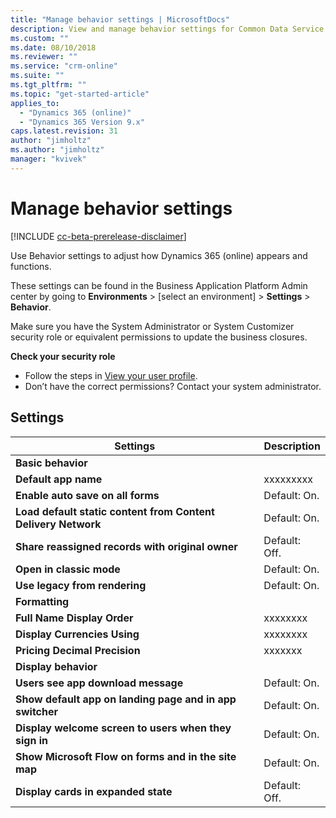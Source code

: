 ```yaml
---
title: "Manage behavior settings | MicrosoftDocs"
description: View and manage behavior settings for Common Data Service for Apps.
ms.custom: ""
ms.date: 08/10/2018
ms.reviewer: ""
ms.service: "crm-online"
ms.suite: ""
ms.tgt_pltfrm: ""
ms.topic: "get-started-article"
applies_to: 
  - "Dynamics 365 (online)"
  - "Dynamics 365 Version 9.x"
caps.latest.revision: 31
author: "jimholtz"
ms.author: "jimholtz"
manager: "kvivek"
---
```

# Manage behavior settings 

[!INCLUDE [cc-beta-prerelease-disclaimer](../includes/cc-beta-prerelease-disclaimer.md)]

Use Behavior settings to adjust how Dynamics 365 (online) appears and functions.

These settings can be found in the Business Application Platform Admin center by going to **Environments** > [select an environment] > **Settings** > **Behavior**.

Make sure you have the System Administrator or System Customizer security role or equivalent permissions to update the business closures.

**Check your security role**

- Follow the steps in [View your user profile](https://docs.microsoft.com/dynamics365/customer-engagement/basics/view-your-user-profile).
- Don’t have the correct permissions? Contact your system administrator.

## Settings

|Settings|Description|  
|--------------|-----------------|  
|**Basic behavior**||  
|**Default app name**|xxxxxxxxx|  
|**Enable auto save on all forms**|Default: On. |  
|**Load default static content from Content Delivery Network**|Default: On.|  
|**Share reassigned records with original owner**|Default: Off.|  
|**Open in classic mode**|Default: On.|  
|**Use legacy from rendering**|Default: On.|  
|**Formatting**||  
|**Full Name Display Order**|xxxxxxxx|  
|**Display Currencies Using**|xxxxxxxx|  
|**Pricing Decimal Precision**|xxxxxxx|  
|**Display behavior**||  
|**Users see app download message**|Default: On.|  
|**Show default app on landing page and in app switcher**|Default: On.|  
|**Display welcome screen to users when they sign in**|Default: On.|  
|**Show Microsoft Flow on forms and in the site map**|Default: On.|  
|**Display cards in expanded state**|Default: Off.|  
